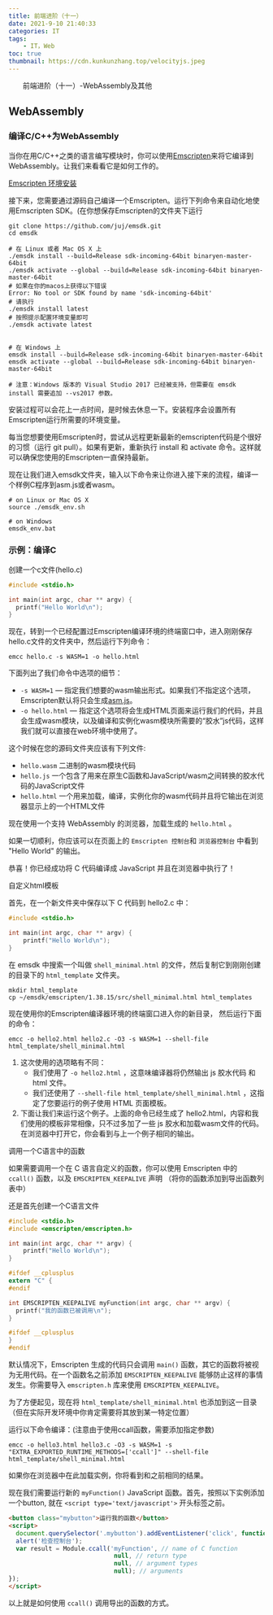 ```yaml
---
title: 前端进阶（十一）
date: 2021-9-10 21:40:33
categories: IT
tags:
    - IT，Web
toc: true
thumbnail: https://cdn.kunkunzhang.top/velocityjs.jpeg
---
```


　　前端进阶（十一）-WebAssembly及其他

<!--more-->

## WebAssembly

### 编译C/C++为WebAssembly

当你在用C/C++之类的语言编写模块时，你可以使用[Emscripten](https://developer.mozilla.org/en-US/docs/Mozilla/Projects/Emscripten)来将它编译到WebAssembly。让我们来看看它是如何工作的。

[Emscripten 环境安装](https://developer.mozilla.org/zh-CN/docs/WebAssembly/C_to_wasm#emscripten_环境安装)

接下来，您需要通过源码自己编译一个Emscripten。运行下列命令来自动化地使用Emscripten SDK。(在你想保存Emscripten的文件夹下运行

```shell
git clone https://github.com/juj/emsdk.git
cd emsdk

# 在 Linux 或者 Mac OS X 上
./emsdk install --build=Release sdk-incoming-64bit binaryen-master-64bit
./emsdk activate --global --build=Release sdk-incoming-64bit binaryen-master-64bit
# 如果在你的macos上获得以下错误
Error: No tool or SDK found by name 'sdk-incoming-64bit'
# 请执行
./emsdk install latest
# 按照提示配置环境变量即可
./emsdk activate latest


# 在 Windows 上
emsdk install --build=Release sdk-incoming-64bit binaryen-master-64bit
emsdk activate --global --build=Release sdk-incoming-64bit binaryen-master-64bit

# 注意：Windows 版本的 Visual Studio 2017 已经被支持，但需要在 emsdk install 需要追加 --vs2017 参数。
```

 安装过程可以会花上一点时间，是时候去休息一下。安装程序会设置所有Emscripten运行所需要的环境变量。

每当您想要使用Emscripten时，尝试从远程更新最新的emscripten代码是个很好的习惯（运行 git pull）。如果有更新，重新执行 install 和 activate 命令。这样就可以确保您使用的Emscripten一直保持最新。

现在让我们进入emsdk文件夹，输入以下命令来让你进入接下来的流程，编译一个样例C程序到asm.js或者wasm。

```shell
# on Linux or Mac OS X
source ./emsdk_env.sh

# on Windows
emsdk_env.bat
```

### 示例：编译C

创建一个c文件(hello.c)

```c
#include <stdio.h>

int main(int argc, char ** argv) {
  printf("Hello World\n");
}
```

现在，转到一个已经配置过Emscripten编译环境的终端窗口中，进入刚刚保存hello.c文件的文件夹中，然后运行下列命令：

```shell
emcc hello.c -s WASM=1 -o hello.html
```

下面列出了我们命令中选项的细节：

- `-s WASM=1` — 指定我们想要的wasm输出形式。如果我们不指定这个选项，Emscripten默认将只会生成[asm.js](http://asmjs.org/)。
- `-o hello.html` — 指定这个选项将会生成HTML页面来运行我们的代码，并且会生成wasm模块，以及编译和实例化wasm模块所需要的“胶水”js代码，这样我们就可以直接在web环境中使用了。

这个时候在您的源码文件夹应该有下列文件:

- `hello.wasm`   二进制的wasm模块代码
- `hello.js`     一个包含了用来在原生C函数和JavaScript/wasm之间转换的胶水代码的JavaScript文件
- `hello.html`   一个用来加载，编译，实例化你的wasm代码并且将它输出在浏览器显示上的一个HTML文件

现在使用一个支持 WebAssembly 的浏览器，加载生成的 `hello.html` 。

如果一切顺利，你应该可以在页面上的 `Emscripten 控制台`和 `浏览器控制台` 中看到 "Hello World" 的输出。

恭喜！你已经成功将 C 代码编译成 JavaScript 并且在浏览器中执行了！

自定义html模板

首先，在一个新文件夹中保存以下 C 代码到 hello2.c 中：

```c
#include <stdio.h>

int main(int argc, char ** argv) {
    printf("Hello World\n");
}
```

在 emsdk 中搜索一个叫做 `shell_minimal.html` 的文件，然后复制它到刚刚创建的目录下的 `html_template` 文件夹。

```shell
mkdir html_template
cp ~/emsdk/emscripten/1.38.15/src/shell_minimal.html html_templates
```

现在使用你的Emscripten编译器环境的终端窗口进入你的新目录， 然后运行下面的命令：

```shell
emcc -o hello2.html hello2.c -O3 -s WASM=1 --shell-file html_template/shell_minimal.html
```

1. 这次使用的选项略有不同：
   - 我们使用了 `-o hello2.html` ，这意味编译器将仍然输出 js 胶水代码 和 html 文件。
   - 我们还使用了 `--shell-file html_template/shell_minimal.html` ，这指定了您要运行的例子使用 HTML 页面模板。
2. 下面让我们来运行这个例子。上面的命令已经生成了 hello2.html，内容和我们使用的模板非常相像，只不过多加了一些 js 胶水和加载wasm文件的代码。 在浏览器中打开它，你会看到与上一个例子相同的输出。

调用一个C语言中的函数

如果需要调用一个在 C 语言自定义的函数，你可以使用 Emscripten 中的 `ccall()` 函数，以及 `EMSCRIPTEN_KEEPALIVE` 声明 （将你的函数添加到导出函数列表中）

还是首先创建一个C语言文件

```c
#include <stdio.h>
#include <emscripten/emscripten.h>

int main(int argc, char ** argv) {
    printf("Hello World\n");
}

#ifdef __cplusplus
extern "C" {
#endif

int EMSCRIPTEN_KEEPALIVE myFunction(int argc, char ** argv) {
  printf("我的函数已被调用\n");
}

#ifdef __cplusplus
}
#endif
```

默认情况下，Emscripten 生成的代码只会调用 `main()` 函数，其它的函数将被视为无用代码。在一个函数名之前添加 `EMSCRIPTEN_KEEPALIVE` 能够防止这样的事情发生。你需要导入 `emscripten.h` 库来使用 `EMSCRIPTEN_KEEPALIVE`。

为了方便起见，现在将 `html_template/shell_minimal.html` 也添加到这一目录（但在实际开发环境中你肯定需要将其放到某一特定位置）

运行以下命令编译：(注意由于使用ccall函数，需要添加指定参数)

```shell
emcc -o hello3.html hello3.c -O3 -s WASM=1 -s "EXTRA_EXPORTED_RUNTIME_METHODS=['ccall']" --shell-file html_template/shell_minimal.html
```

如果你在浏览器中在此加载实例，你将看到和之前相同的结果。

现在我们需要运行新的 `myFunction()` JavaScript 函数。首先，按照以下实例添加一个button, 就在 `<script type='text/javascript'>` 开头标签之前。

```html
<button class="mybutton">运行我的函数</button>
<script>
  document.querySelector('.mybutton').addEventListener('click', function(){
  alert('检查控制台');
  var result = Module.ccall('myFunction', // name of C function
                             null, // return type
                             null, // argument types
                             null); // arguments
});
</script>
```

以上就是如何使用 `ccall()` 调用导出的函数的方式。
